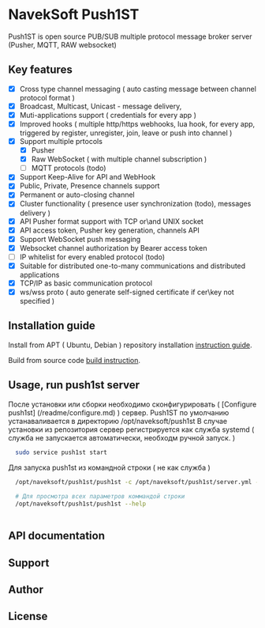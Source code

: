 # NavekSoft Push1ST
Push1ST is open source PUB/SUB multiple protocol message broker server (Pusher, MQTT, RAW websocket) 

## Key features
 - [x] Cross type channel messaging ( auto casting message between channel protocol format )
 - [x] Broadcast, Multicast, Unicast - message delivery, 
 - [x] Muti-applications support ( credentials for every app )
 - [x] Improved hooks  ( multiple http/https webhooks, lua hook,  for every app, triggered by register, unregister, join, leave or push into channel )
 - [x] Support multiple prtocols 
   - [x] Pusher
   - [x] Raw WebSocket ( with multiple channel subscription )
   - [ ] MQTT protocols (todo)
 - [x] Support Keep-Alive for API and WebHook
 - [x] Public, Private, Presence channels support
 - [x] Permanent or auto-closing channel 
 - [x] Cluster functionality ( presence user synchronization (todo), messages delivery )
 - [x] API Pusher format support with TCP or\and UNIX socket
 - [x] API access token, Pusher key generation, channels API
 - [x] Support WebSocket push messaging
 - [x] Websocket channel authorization by Bearer access token
 - [ ] IP whitelist for every enabled protocol (todo)
 - [x] Suitable for distributed one-to-many communications and distributed applications 
 - [x] TCP/IP as basic communication protocol
 - [x] ws/wss proto ( auto generate self-signed certificate if cer\key not specified )

## Installation guide

Install from APT ( Ubuntu, Debian ) repository installation [instruction guide](/readme/installation.md).

Build from source code [build instruction](/readme/build.md).

## Usage, run push1st server

После установки или сборки необходимо сконфигурировать ( [Configure push1st] (/readme/configure.md) ) сервер. Push1ST по умолчанию устанаваливается в директорию /opt/naveksoft/push1st
В случае установки из репозитория сервер регистрируется как служба systemd ( служба не запускается автоматически, необходм ручной запуск. )

```bash
  sudo service push1st start
```
 
 Для запуска push1st из командной строки ( не как служба )

```bash
  /opt/naveksoft/push1st/push1st -c /opt/naveksoft/push1st/server.yml -V4
  
  # Для просмотра всех параметров коммандой строки
  /opt/naveksoft/push1st/push1st --help
  
```


## API documentation

## Support

## Author 

## License

